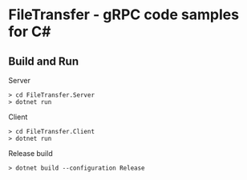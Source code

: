 # FileTransfer - gRPC code samples for C#

## Build and Run
Server
```
> cd FileTransfer.Server
> dotnet run
```

Client
```
> cd FileTransfer.Client
> dotnet run
```

Release build
```
> dotnet build --configuration Release
```